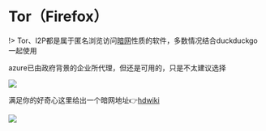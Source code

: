 # Tor（Firefox）

!> Tor、I2P都是属于匿名浏览访问[暗网](/abc/darkweb)性质的软件，多数情况结合duckduckgo一起使用

azure已由政府背景的企业所代理，但还是可用的，只是不太建议选择

<!-- ![](https://ipfs.io/ipfs/QmWV4nmWRJL1Yi7jrFdt35tE91fYPTbZ6XMxgV1nqtp1ZU?2.png) -->

![](https://raw.githubusercontent.com/loremwalker/fq-book/master/docs/images/2018-04-29_022846.png)

满足你的好奇心这里给出一个暗网地址:point_right:[hdwiki](https://thehiddenwiki.org/)

<!-- ![](http://ipfs.io/ipfs/QmPa9g6SnpvXdDHcy5bYWB3jdkvtiCYe4oU44bznHaKrRX?3.png) -->

![](https://raw.githubusercontent.com/loremwalker/fq-book/master/docs/images/2018-04-29_023357.png)

